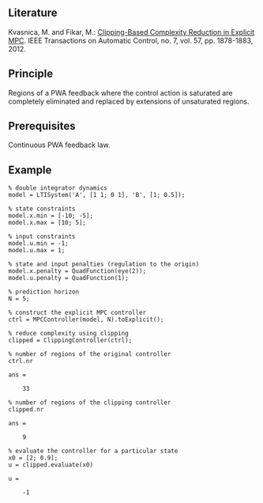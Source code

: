 ## Literature

Kvasnica, M. and Fikar, M.: [Clipping-Based Complexity Reduction in Explicit MPC](http://ieeexplore.ieee.org/xpl/articleDetails.jsp?arnumber=6099563). IEEE Transactions on Automatic Control, no. 7, vol. 57, pp. 1878-1883, 2012.

## Principle

Regions of a PWA feedback where the control action is saturated are completely eliminated and replaced by extensions of unsaturated regions.

## Prerequisites

Continuous PWA feedback law.

## Example

    % double integrator dynamics
    model = LTISystem('A', [1 1; 0 1], 'B', [1; 0.5]);
    
    % state constraints
    model.x.min = [-10; -5];
    model.x.max = [10; 5];
    
    % input constraints
    model.u.min = -1;
    model.u.max = 1;
    
    % state and input penalties (regulation to the origin)
    model.x.penalty = QuadFunction(eye(2));
    model.u.penalty = QuadFunction(1);
    
    % prediction horizon
    N = 5;
    
    % construct the explicit MPC controller
    ctrl = MPCController(model, N).toExplicit();
    
    % reduce complexity using clipping
    clipped = ClippingController(ctrl);
    
    % number of regions of the original controller
    ctrl.nr
    
    ans =
    
        33
        
    % number of regions of the clipping controller
    clipped.nr
    
    ans =
    
        9
        
    % evaluate the controller for a particular state
    x0 = [2; 0.9];
    u = clipped.evaluate(x0)
    
    u =
    
        -1